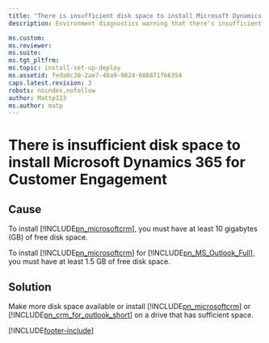```yaml
---
title: "There is insufficient disk space to install Microsoft Dynamics 365 for Customer Engagement | Microsoft Docs"
description: Environment diagnostics warning that there's insufficient disk space.

ms.custom: 
ms.reviewer: 
ms.suite: 
ms.tgt_pltfrm: 
ms.topic: install-set-up-deploy
ms.assetid: feda0c30-2ae7-48a9-9824-608871f66354
caps.latest.revision: 3
robots: noindex,nofollow
author: Mattp123
ms.author: matp
---
```

# There is insufficient disk space to install Microsoft Dynamics 365 for Customer Engagement

## Cause
  
 To install [!INCLUDE[pn_microsoftcrm](../includes/pn-microsoftcrm.md)], you must have at least 10 gigabytes (GB) of free disk space.  
  
 To install [!INCLUDE[pn_microsoftcrm](../includes/pn-microsoftcrm.md)] for [!INCLUDE[pn_MS_Outlook_Full](../includes/pn-ms-outlook-full.md)], you must have at least 1.5 GB of free disk space.  
  
 ## Solution
  
 Make more disk space available or install [!INCLUDE[pn_microsoftcrm](../includes/pn-microsoftcrm.md)] or [!INCLUDE[pn_crm_for_outlook_short](../includes/pn-crm-for-outlook-short.md)] on a drive that has sufficient space.



[!INCLUDE[footer-include](../../../includes/footer-banner.md)]
